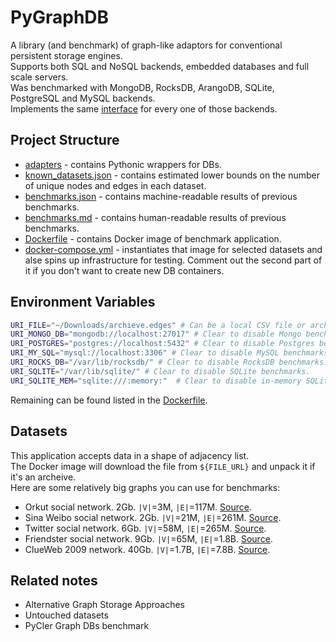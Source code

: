 # PyGraphDB

A library (and benchmark) of graph-like adaptors for conventional persistent storage engines. <br/>
Supports both SQL and NoSQL backends, embedded databases and full scale servers. <br/>
Was benchmarked with MongoDB, RocksDB, ArangoDB, SQLite, PostgreSQL and MySQL backends. <br/>
Implements the same [interface](adapters/base.py) for every one of those backends.

## Project Structure

* [adapters](adapters) - contains Pythonic wrappers for DBs.
* [known_datasets.json](known_datasets.json) - contains estimated lower bounds on the number of unique nodes and edges in each dataset.
* [benchmarks.json](benchmarks.json) - contains machine-readable results of previous benchmarks.
* [benchmarks.md](benchmarks.md) - contains human-readable results of previous benchmarks.
* [Dockerfile](Dockerfile) - contains Docker image of benchmark application.
* [docker-compose.yml](docker-compose.yml) - instantiates that image for selected datasets and alse spins up infrastructure for testing. Comment out the second part of it if you don't want to create new DB containers.

## Environment Variables

```sh
URI_FILE="~/Downloads/archieve.edges" # Can be a local CSV file or archeive.
URI_MONGO_DB="mongodb://localhost:27017" # Clear to disable Mongo benchmarks.
URI_POSTGRES="postgres://localhost:5432" # Clear to disable Postgres benchmarks.
URI_MY_SQL="mysql://localhost:3306" # Clear to disable MySQL benchmarks.
URI_ROCKS_DB="/var/lib/rocksdb/" # Clear to disable RocksDB benchmarks.
URI_SQLITE="/var/lib/sqlite/" # Clear to disable SQLite benchmarks.
URI_SQLITE_MEM="sqlite:///:memory:"  # Clear to disable in-memory SQLite benchmarks.
```

Remaining can be found listed in the [Dockerfile](Dockerfile).

## Datasets

This application accepts data in a shape of adjacency list. <br/>
The Docker image will download the file from `${FILE_URL}` and unpack it if it's an archeive. <br/>
Here are some relatively big graphs you can use for benchmarks:

* Orkut social network. 2Gb. `|V|`=3M, `|E|`=117M. [Source](http://networkrepository.com/orkut.php).
* Sina Weibo social network. 2Gb. `|V|`=21M, `|E|`=261M. [Source](http://networkrepository.com/soc-sinaweibo.php).
* Twitter social network. 6Gb. `|V|`=58M, `|E|`=265M. [Source](http://networkrepository.com/soc-twitter.php).
* Friendster social network. 9Gb. `|V|`=65M, `|E|`=1.8B. [Source](http://networkrepository.com/soc-friendster.php).
* ClueWeb 2009 network. 40Gb. `|V|`=1.7B, `|E|`=7.8B. [Source](http://networkrepository.com/web-ClueWeb09.php).

## Related notes

* Alternative Graph Storage Approaches
* Untouched datasets
* PyCler Graph DBs benchmark

